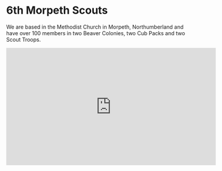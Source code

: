 # 6th Morpeth Scouts

We are based in the Methodist Church in Morpeth, Northumberland and have over 100 members in two Beaver Colonies, two Cub Packs and two Scout Troops.

<iframe width="560" height="315" src="https://www.youtube-nocookie.com/embed/_8NB4gHSWfY?rel=0" frameborder="0" allowfullscreen></iframe>
